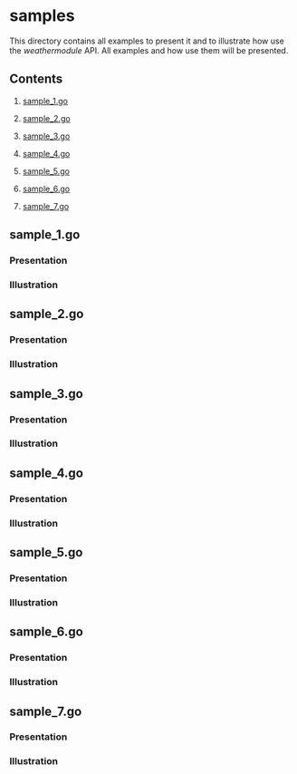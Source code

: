 # samples

This directory contains all examples to present it and to illustrate how use the *weathermodule* API. All examples and how use them will be presented.

## Contents

1. [sample_1.go](#sample_1)

2. [sample_2.go](#sample_2)

3. [sample_3.go](#sample_3)

4. [sample_4.go](#sample_4)

5. [sample_5.go](#sample_5)

6. [sample_6.go](#sample_6)

7. [sample_7.go](#sample_7)

<a name="sample_1"></a>
## sample_1.go
### Presentation

### Illustration

<a name="sample_2"></a>
## sample_2.go
### Presentation

### Illustration

<a name="sample_3"></a>
## sample_3.go
### Presentation

### Illustration

<a name="sample_4"></a>
## sample_4.go
### Presentation

### Illustration

<a name="sample_5"></a>
## sample_5.go
### Presentation

### Illustration

<a name="sample_6"></a>
## sample_6.go
### Presentation

### Illustration

<a name="sample_7"></a>
## sample_7.go
### Presentation

### Illustration